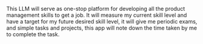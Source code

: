 This LLM will serve as one-stop platform for developing all the product management skills to get a job. It will measure my current skill level and have a target for my future desired skill level, it will give me periodic exams, and simple tasks and projects, this app will note down the time taken by me to complete the task. 